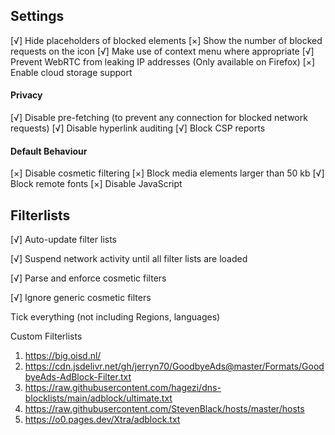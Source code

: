 ## Settings

[√] Hide placeholders of blocked elements
[×] Show the number of blocked requests on the icon
[√] Make use of context menu where appropriate 
[√] Prevent WebRTC from leaking IP addresses (Only available on Firefox)
[×] Enable cloud storage support 


#### Privacy 
[√] Disable pre-fetching (to prevent any connection for blocked network requests)
[√] Disable hyperlink auditing
[√] Block CSP reports


#### Default Behaviour 
[×] Disable cosmetic filtering
[×] Block media elements larger than 50 kb
[√] Block remote fonts 
[×] Disable JavaScript 


## Filterlists 
[√] Auto-update filter lists

[√] Suspend network activity until all filter lists are loaded

[√] Parse and enforce cosmetic filters 

[√] Ignore generic cosmetic filters 

Tick everything (not including Regions, languages) 

Custom Filterlists 
1. https://big.oisd.nl/
2. https://cdn.jsdelivr.net/gh/jerryn70/GoodbyeAds@master/Formats/GoodbyeAds-AdBlock-Filter.txt
3. https://raw.githubusercontent.com/hagezi/dns-blocklists/main/adblock/ultimate.txt
4. https://raw.githubusercontent.com/StevenBlack/hosts/master/hosts
5. https://o0.pages.dev/Xtra/adblock.txt

